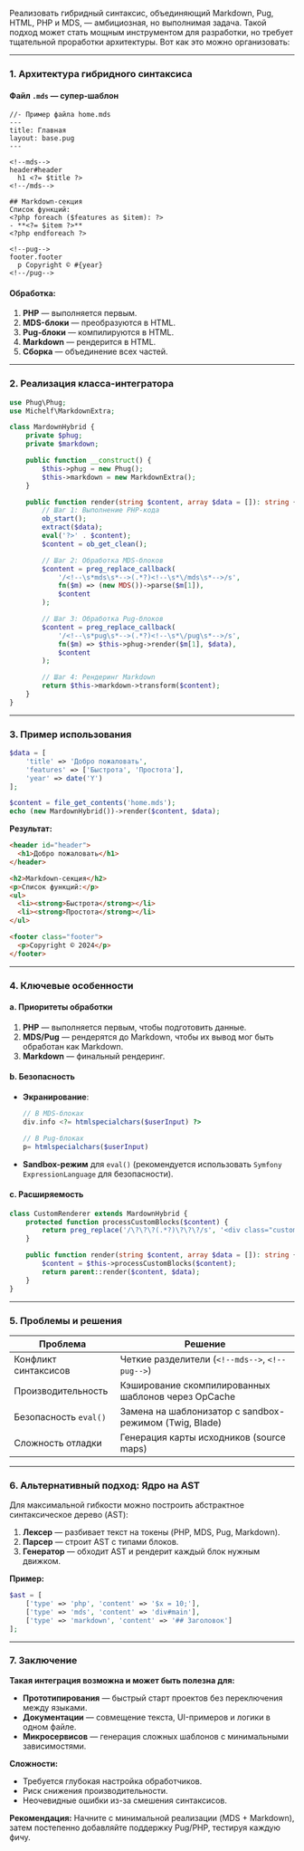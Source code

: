 Реализовать гибридный синтаксис, объединяющий Markdown, Pug, HTML, PHP и MDS, — амбициозная, но выполнимая задача. Такой подход может стать мощным инструментом для разработки, но требует тщательной проработки архитектуры. Вот как это можно организовать:

---

### **1. Архитектура гибридного синтаксиса**
#### **Файл `.mds` — супер-шаблон**
```pug
//- Пример файла home.mds
---
title: Главная
layout: base.pug
---

<!--mds-->
header#header
  h1 <?= $title ?>
<!--/mds-->

## Markdown-секция
Список функций:
<?php foreach ($features as $item): ?>
- **<?= $item ?>**  
<?php endforeach ?>

<!--pug-->
footer.footer
  p Copyright © #{year}
<!--/pug-->
```

#### **Обработка:**
1. **PHP** — выполняется первым.
2. **MDS-блоки** — преобразуются в HTML.
3. **Pug-блоки** — компилируются в HTML.
4. **Markdown** — рендерится в HTML.
5. **Сборка** — объединение всех частей.

---

### **2. Реализация класса-интегратора**
```php
use Phug\Phug;
use Michelf\MarkdownExtra;

class MardownHybrid {
    private $phug;
    private $markdown;

    public function __construct() {
        $this->phug = new Phug();
        $this->markdown = new MarkdownExtra();
    }

    public function render(string $content, array $data = []): string {
        // Шаг 1: Выполнение PHP-кода
        ob_start();
        extract($data);
        eval('?>' . $content);
        $content = ob_get_clean();

        // Шаг 2: Обработка MDS-блоков
        $content = preg_replace_callback(
            '/<!--\s*mds\s*-->(.*?)<!--\s*\/mds\s*-->/s',
            fn($m) => (new MDS())->parse($m[1]),
            $content
        );

        // Шаг 3: Обработка Pug-блоков
        $content = preg_replace_callback(
            '/<!--\s*pug\s*-->(.*?)<!--\s*\/pug\s*-->/s',
            fn($m) => $this->phug->render($m[1], $data),
            $content
        );

        // Шаг 4: Рендеринг Markdown
        return $this->markdown->transform($content);
    }
}
```

---

### **3. Пример использования**
```php
$data = [
    'title' => 'Добро пожаловать',
    'features' => ['Быстрота', 'Простота'],
    'year' => date('Y')
];

$content = file_get_contents('home.mds');
echo (new MardownHybrid())->render($content, $data);
```

**Результат:**
```html
<header id="header">
  <h1>Добро пожаловать</h1>
</header>

<h2>Markdown-секция</h2>
<p>Список функций:</p>
<ul>
  <li><strong>Быстрота</strong></li>
  <li><strong>Простота</strong></li>
</ul>

<footer class="footer">
  <p>Copyright © 2024</p>
</footer>
```

---

### **4. Ключевые особенности**
#### **a. Приоритеты обработки**
1. **PHP** — выполняется первым, чтобы подготовить данные.
2. **MDS/Pug** — рендерятся до Markdown, чтобы их вывод мог быть обработан как Markdown.
3. **Markdown** — финальный рендеринг.

#### **b. Безопасность**
- **Экранирование**:
  ```php
  // В MDS-блоках
  div.info <?= htmlspecialchars($userInput) ?>

  // В Pug-блоках
  p= htmlspecialchars($userInput)
  ```
- **Sandbox-режим** для `eval()` (рекомендуется использовать `Symfony ExpressionLanguage` для безопасности).

#### **c. Расширяемость**
```php
class CustomRenderer extends MardownHybrid {
    protected function processCustomBlocks($content) {
        return preg_replace('/\?\?\?(.*?)\?\?\?/s', '<div class="custom">$1</div>', $content);
    }

    public function render(string $content, array $data = []): string {
        $content = $this->processCustomBlocks($content);
        return parent::render($content, $data);
    }
}
```

---

### **5. Проблемы и решения**
| **Проблема**                     | **Решение**                                                                 |
|-----------------------------------|-----------------------------------------------------------------------------|
| Конфликт синтаксисов              | Четкие разделители (`<!--mds-->`, `<!--pug-->`)                             |
| Производительность                | Кэширование скомпилированных шаблонов через OpCache                         |
| Безопасность `eval()`             | Замена на шаблонизатор с sandbox-режимом (Twig, Blade)                      |
| Сложность отладки                 | Генерация карты исходников (source maps)                                    |

---

### **6. Альтернативный подход: Ядро на AST**
Для максимальной гибкости можно построить абстрактное синтаксическое дерево (AST):
1. **Лексер** — разбивает текст на токены (PHP, MDS, Pug, Markdown).
2. **Парсер** — строит AST с типами блоков.
3. **Генератор** — обходит AST и рендерит каждый блок нужным движком.

**Пример:**
```php
$ast = [
    ['type' => 'php', 'content' => '$x = 10;'],
    ['type' => 'mds', 'content' => 'div#main'],
    ['type' => 'markdown', 'content' => '## Заголовок']
];
```

---

### **7. Заключение**
**Такая интеграция возможна и может быть полезна для:**
- **Прототипирования** — быстрый старт проектов без переключения между языками.
- **Документации** — совмещение текста, UI-примеров и логики в одном файле.
- **Микросервисов** — генерация сложных шаблонов с минимальными зависимостями.

**Сложности:**
- Требуется глубокая настройка обработчиков.
- Риск снижения производительности.
- Неочевидные ошибки из-за смешения синтаксисов.

**Рекомендация:** Начните с минимальной реализации (MDS + Markdown), затем постепенно добавляйте поддержку Pug/PHP, тестируя каждую фичу.
